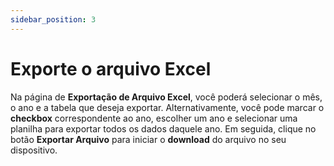 ```yaml
---
sidebar_position: 3
---
```


# Exporte o arquivo Excel

Na página de **Exportação de Arquivo Excel**, você poderá selecionar o mês, o ano e a tabela que deseja exportar. Alternativamente, você pode marcar o **checkbox** correspondente ao ano, escolher um ano e selecionar uma planilha para exportar todos os dados daquele ano. Em seguida, clique no botão **Exportar Arquivo** para iniciar o **download** do arquivo no seu dispositivo.